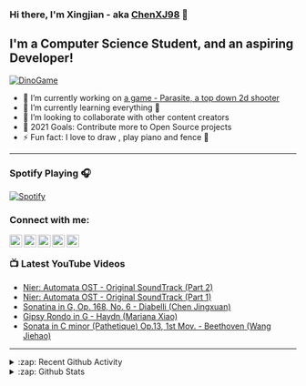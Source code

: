 ### Hi there, I'm Xingjian - aka [ChenXJ98][github] 👋

## I'm a Computer Science Student, and an aspiring Developer!

[![DinoGame](https://github.com/ChenXJ98/ChenXJ98/blob/master/music_pegasus.gif)](http://wayou.github.io/t-rex-runner/)

- 🔭 I’m currently working on [a game - Parasite, a top down 2d shooter][taskbot]
- 🌱 I’m currently learning everything 🤣
- 👯 I’m looking to collaborate with other content creators
- 🥅 2021 Goals: Contribute more to Open Source projects
- ⚡ Fun fact: I love to draw , play piano and fence 🤺

---

### Spotify Playing 🎧

[![Spotify](https://novatorem.chenxj98.vercel.app/api/spotify)](https://open.spotify.com/user/11158349923)

### Connect with me:

[<img align="left" alt="ChenXJ98 | LinkedIn" width="22px" src="https://cdn.jsdelivr.net/npm/simple-icons@v3/icons/linkedin.svg" />][linkedin]
[<img align="left" alt="ChenXJ98 | Instagram" width="22px" src="https://cdn.jsdelivr.net/npm/simple-icons@v3/icons/instagram.svg" />][instagram]
[<img align="left" alt="ChenXJ98 | Facebook" width="22px" src="https://cdn.jsdelivr.net/npm/simple-icons@v3/icons/facebook.svg" />][facebook]
[<img align="left" alt="ChenXJ98 | Twitter" width="22px" src="https://cdn.jsdelivr.net/npm/simple-icons@v3/icons/twitter.svg" />][twitter]
[<img align="left" alt="ChenXJ98 | YouTube" width="22px" src="https://cdn.jsdelivr.net/npm/simple-icons@v3/icons/youtube.svg" />][youtube]

<br />

### 📺 Latest YouTube Videos

<!-- YOUTUBE:START -->
- [Nier: Automata OST - Original SoundTrack (Part 2)](https://www.youtube.com/watch?v=kJAGPLrQxig)
- [Nier: Automata OST - Original SoundTrack (Part 1)](https://www.youtube.com/watch?v=El6N2R4Xpsk)
- [Sonatina in G, Op. 168, No. 6 - Diabelli (Chen Jingxuan)](https://www.youtube.com/watch?v=XIPNeNLhVWA)
- [Gipsy Rondo in G - Haydn (Mariana Xiao)](https://www.youtube.com/watch?v=rnCdH11ppRg)
- [Sonata in C minor (Pathetique) Op.13, 1st Mov. - Beethoven (Wang Jiehao)](https://www.youtube.com/watch?v=VtcOuvI_wmA)
<!-- YOUTUBE:END -->

---

<details>
  <summary>:zap: Recent Github Activity</summary>
  
<!--START_SECTION:activity-->
1. 🎉 Merged PR [#29](https://github.com/choongzhanhong/parasitegit/pull/29) in [choongzhanhong/parasitegit](https://github.com/choongzhanhong/parasitegit)
2. 💪 Opened PR [#29](https://github.com/choongzhanhong/parasitegit/pull/29) in [choongzhanhong/parasitegit](https://github.com/choongzhanhong/parasitegit)
3. 🎉 Merged PR [#28](https://github.com/choongzhanhong/parasitegit/pull/28) in [choongzhanhong/parasitegit](https://github.com/choongzhanhong/parasitegit)
4. 💪 Opened PR [#28](https://github.com/choongzhanhong/parasitegit/pull/28) in [choongzhanhong/parasitegit](https://github.com/choongzhanhong/parasitegit)
5. 🎉 Merged PR [#27](https://github.com/choongzhanhong/parasitegit/pull/27) in [choongzhanhong/parasitegit](https://github.com/choongzhanhong/parasitegit)
<!--END_SECTION:activity-->

</details>

<details>
  <summary>:zap: Github Stats</summary>

  <img align="left" alt="ChenXJ98's Github Stats" src="https://github-readme-stats.vercel.app/api?username=ChenXJ98&show_icons=true&hide_border=true" />

</details>

[github]: https://github.com/ChenXJ98
[taskbot]: https://github.com/ChenXJ98/parasitegit
[twitter]: https://twitter.com/XingjianChen
[youtube]: https://www.youtube.com/channel/UCX7GZyagYbP-Ge90EII-0-g
[instagram]: https://www.instagram.com/whatxingjianwhat
[facebook]: https://www.facebook.com/legendary.chen
[linkedin]: https://linkedin.com/in/xingjian-chen-0166691b3
